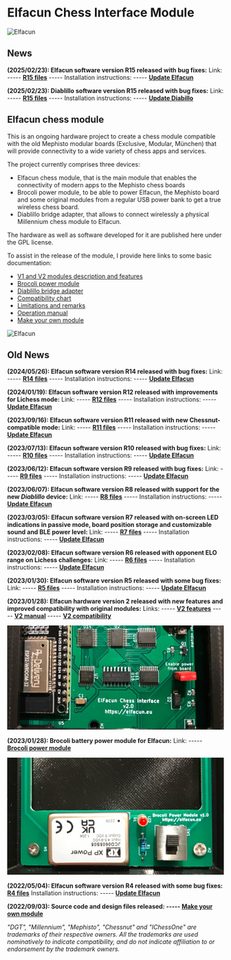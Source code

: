 # Elfacun Chess Interface Module

![Elfacun](./images/pic6.jpg)


## News

__(2025/02/23): Elfacun software version R15 released with bug fixes:__ Link: ----- __[R15 files](https://github.com/inmbolmie/elfacun/releases/tag/R14)__ ----- Installation instructions: ----- __[Update Elfacun](./MANUAL.md#update-elfacun-software)__

__(2025/02/23): Diablillo software version R15 released with bug fixes:__ Link: ----- __[R15 files](https://github.com/inmbolmie/elfacun/releases/tag/R14)__ ----- Installation instructions: ----- __[Update Diabillo](./DIABLILLO.md#update-diablillo-software)__


## Elfacun chess module

This is an ongoing hardware project to create a chess module compatible with the old Mephisto modular boards (Exclusive, Modular, München) that will provide connectivity to a wide variety of chess apps and services.

The project currently comprises three devices:

* Elfacun chess module, that is the main module that enables the connectivity of modern apps to the Mephisto chess boards
* Brocoli power module, to be able to power Elfacun, the Mephisto board and some original modules from a regular USB power bank to get a true wireless chess board.
* Diablillo bridge adapter, that allows to connect wirelessly a physical Millennium chess module to Elfacun.

The hardware as well as software developed for it are published here under the GPL license.

To assist in the release of the module, I provide here links to some basic documentation:

* [V1 and V2 modules description and features](./DESCRIPTION.md)
* [Brocoli power module](./BROCOLI.md)
* [Diablillo bridge adapter](./DIABLILLO.md)
* [Compatibility chart](./COMPATIBILITY.md)
* [Limitations and remarks](./LIMITATIONS.md)
* [Operation manual](./MANUAL.md)
* [Make your own module](./SOURCE.md)

![Elfacun](./images/pic4.jpg)

## Old News

__(2024/05/26): Elfacun software version R14 released with bug fixes:__ Link: ----- __[R14 files](https://github.com/inmbolmie/elfacun/releases/tag/R14)__ ----- Installation instructions: ----- __[Update Elfacun](./MANUAL.md#update-elfacun-software)__

__(2024/01/19): Elfacun software version R12 released with improvements for Lichess mode:__ Link: ----- __[R12 files](https://github.com/inmbolmie/elfacun/releases/tag/R12)__ ----- Installation instructions: ----- __[Update Elfacun](./MANUAL.md#update-elfacun-software)__

__(2023/09/16): Elfacun software version R11 released with new Chessnut-compatible mode:__ Link: ----- __[R11 files](https://github.com/inmbolmie/elfacun/releases/tag/R11)__ ----- Installation instructions: ----- __[Update Elfacun](./MANUAL.md#update-elfacun-software)__

__(2023/07/13): Elfacun software version R10 released with bug fixes:__ Link: ----- __[R10 files](https://github.com/inmbolmie/elfacun/releases/tag/R10)__ ----- Installation instructions: ----- __[Update Elfacun](./MANUAL.md#update-elfacun-software)__

__(2023/06/12): Elfacun software version R9 released with bug fixes:__ Link: ----- __[R9 files](https://github.com/inmbolmie/elfacun/releases/tag/R9)__ ----- Installation instructions: ----- __[Update Elfacun](./MANUAL.md#update-elfacun-software)__

__(2023/06/07): Elfacun software version R8 released with support for the new _Diablillo_ device:__ Link: ----- __[R8 files](https://github.com/inmbolmie/elfacun/releases/tag/R8)__ ----- Installation instructions: ----- __[Update Elfacun](./MANUAL.md#update-elfacun-software)__

__(2023/03/05): Elfacun software version R7 released with on-screen LED indications in passive mode, board position storage and customizable sound and BLE power level:__ Link: ----- __[R7 files](https://github.com/inmbolmie/elfacun/releases/tag/R7)__ ----- Installation instructions: ----- __[Update Elfacun](./MANUAL.md#update-elfacun-software)__

__(2023/02/08): Elfacun software version R6 released with opponent ELO range on Lichess challenges:__ Link: ----- __[R6 files](https://github.com/inmbolmie/elfacun/releases/tag/R6)__ ----- Installation instructions: ----- __[Update Elfacun](./MANUAL.md#update-elfacun-software)__

__(2023/01/30): Elfacun software version R5 released with some bug fixes:__ Link: ----- __[R5 files](https://github.com/inmbolmie/elfacun/releases/tag/R5)__ ----- Installation instructions: ----- __[Update Elfacun](./MANUAL.md#update-elfacun-software)__


__(2023/01/28): Elfacun hardware version 2 released with new features and improved compatibility with original modules:__ Links: ----- __[V2 features](./DESCRIPTION.md#features)__ ----- __[V2 manual](./MANUAL.md#new-v1-and-v2-features)__ ----- __[V2 compatibility](./COMPATIBILITY.md#v2-with-original-mephisto-modules)__


![V2](./images/V2_SM.JPG)

__(2023/01/28): Brocoli battery power module for Elfacun:__ Link: ----- __[Brocoli power module](./BROCOLI.md)__


![Brocoli](./images/B_SMALL.JPG)

__(2022/05/04): Elfacun software version R4 released with some bug fixes: [R4 files](https://github.com/inmbolmie/elfacun/releases/tag/R4)__ Installation instructions: ----- __[Update Elfacun](./MANUAL.md#update-elfacun-software)__

__(2022/09/03): Source code and design files released: ----- [Make your own module](./SOURCE.md)__



_"DGT", "Millennium", "Mephisto", "Chessnut" and "IChessOne" are trademarks of their respective owners.
All the trademarks are used nominatively to indicate compatibility, and do not indicate affiliation to or endorsement by the trademark owners._
